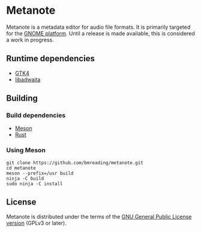 # Metanote

Metanote is a metadata editor for audio file formats. It is primarily targeted for the [GNOME platform](https://www.gnome.org).
Until a release is made available, this is considered a work in progress.

## Runtime dependencies

* [GTK4](https://gitlab.gnome.org/GNOME/gtk)
* [libadwaita](https://gitlab.gnome.org/GNOME/libadwaita)

## Building

### Build dependencies

* [Meson](https://github.com/mesonbuild/meson)
* [Rust](https://github.com/rust-lang/rust)

### Using Meson

```
git clone https://github.com/bmreading/metanote.git
cd metanote
meson --prefix=/usr build
ninja -C build
sudo ninja -C install
```

## License

Metanote is distributed under the terms of the [GNU General Public License version](https://www.gnu.org/licenses/gpl-3.0.en.html) (GPLv3 or later).
